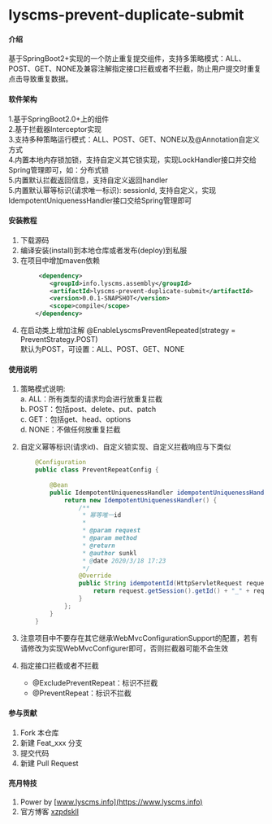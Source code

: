# lyscms-prevent-duplicate-submit

#### 介绍
基于SpringBoot2+实现的一个防止重复提交组件，支持多策略模式：ALL、POST、GET、NONE及兼容注解指定接口拦截或者不拦截，防止用户提交时重复点击导致重复数据。

#### 软件架构
1.基于SpringBoot2.0+上的组件  
2.基于拦截器Interceptor实现  
3.支持多种策略运行模式：ALL、POST、GET、NONE以及@Annotation自定义方式  
4.内置本地内存锁加锁，支持自定义其它锁实现，实现LockHandler接口并交给Spring管理即可，如：分布式锁  
5.内置默认拦截返回信息，支持自定义返回handler  
5.内置默认幂等标识(请求唯一标识): sessionId, 支持自定义，实现IdempotentUniquenessHandler接口交给Spring管理即可  

#### 安装教程

1.  下载源码
2.  编译安装(install)到本地仓库或者发布(deploy)到私服
3.  在项目中增加maven依赖
    ```xml
         <dependency>
            <groupId>info.lyscms.assembly</groupId>
            <artifactId>lyscms-prevent-duplicate-submit</artifactId>
            <version>0.0.1-SNAPSHOT</version>
            <scope>compile</scope>
        </dependency>
    ```
4.  在启动类上增加注解 @EnableLyscmsPreventRepeated(strategy = PreventStrategy.POST)   
    默认为POST，可设置：ALL、POST、GET、NONE

#### 使用说明

1.  策略模式说明:  
    a.  ALL：所有类型的请求均会进行放重复拦截  
    b.  POST：包括post、delete、put、patch  
    c.  GET：包括get、head、options  
    d.  NONE：不做任何放重复拦截
2.  自定义幂等标识(请求id)、自定义锁实现、自定义拦截响应与下类似
    ```java
        @Configuration
        public class PreventRepeatConfig {
        
            @Bean
            public IdempotentUniquenessHandler idempotentUniquenessHandler() {
                return new IdempotentUniquenessHandler() {
                    /**
                     * 幂等唯一id
                     *
                     * @param request
                     * @param method
                     * @return
                     * @author sunkl
                     * @date 2020/3/18 17:23
                     */
                    @Override
                    public String idempotentId(HttpServletRequest request, HandlerMethod method) {
                        return request.getSession().getId() + "_" + request.getMethod() + "_" + request.getQueryString();
                    }
                };
            }
        }
    ```
3.  注意项目中不要存在其它继承WebMvcConfigurationSupport的配置，若有请修改为实现WebMvcConfigurer即可，否则拦截器可能不会生效

4.  指定接口拦截或者不拦截
    - @ExcludePreventRepeat：标识不拦截
    - @PreventRepeat：标识不拦截

#### 参与贡献

1.  Fork 本仓库
2.  新建 Feat_xxx 分支
3.  提交代码
4.  新建 Pull Request


#### 亮月特技
1.  Power by [www.lyscms.info](https://www.lyscms.info)
2.  官方博客 [xzpdskll](https://blog.csdn.net/xzpdskll)
